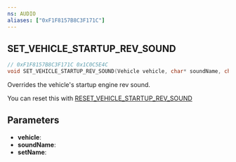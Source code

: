 ```yaml
---
ns: AUDIO
aliases: ["0xF1F8157B8C3F171C"]
---
```

## SET_VEHICLE_STARTUP_REV_SOUND

```c
// 0xF1F8157B8C3F171C 0x1C0C5E4C
void SET_VEHICLE_STARTUP_REV_SOUND(Vehicle vehicle, char* soundName, char* setName);
```

Overrides the vehicle's startup engine rev sound.

You can reset this with [RESET_VEHICLE_STARTUP_REV_SOUND](#_0xD2DCCD8E16E20997)

## Parameters
* **vehicle**:
* **soundName**:
* **setName**:

